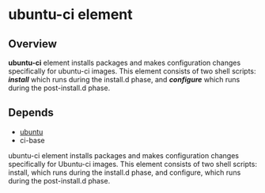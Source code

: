 # ubuntu-ci element

## Overview

**ubuntu-ci** element installs packages and makes configuration changes
specifically for ubuntu-ci images. This element consists of two
shell scripts:  ***install*** which runs during the install.d phase, and
***configure***  which runs during the post-install.d phase.

## Depends

* [ubuntu](https://docs.openstack.org/diskimage-builder/latest/elements/ubuntu/README.html)
* ci-base

ubuntu-ci element installs packages and makes configuration changes
specifically for Ubuntu-ci images. This element consists of two shell scripts:
install, which runs during the install.d phase, and configure, which runs
during the post-install.d phase.
